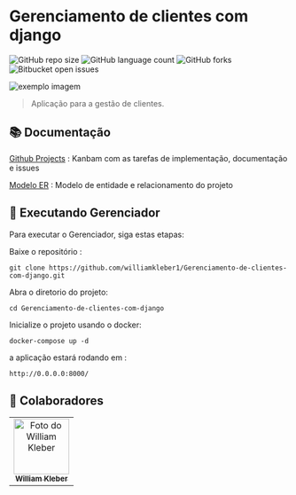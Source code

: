 # Gerenciamento de clientes com django
 
![GitHub repo size](https://img.shields.io/github/repo-size/williamkleber1/Gerenciamento-de-clientes-com-django?style=for-the-badge)
![GitHub language count](https://img.shields.io/github/languages/count/williamkleber1/Gerenciamento-de-clientes-com-django?style=for-the-badge)
![GitHub forks](https://img.shields.io/github/forks/williamkleber1/Gerenciamento-de-clientes-com-django?style=for-the-badge)
![Bitbucket open issues](https://img.shields.io/github/issues/williamkleber1/Gerenciamento-de-clientes-com-django?style=for-the-badge)


<img src="https://leads2b.com/blog/wp-content/uploads/2020/12/capa-Fidelizacao-de-clientes.png" alt="exemplo imagem">

> Aplicação para a gestão de clientes.

## 📚 Documentação


[Github Projects](https://gwilliamkleber1/Gerenciamento-de-clientes-com-django/projects/1)  : Kanbam com as tarefas de implementação, documentação e issues


[Modelo ER](https://github.com/williamkleber1/Gerenciamento-de-clientes-com-django/blob/main/documentation/modelo_er.png) : Modelo de entidade e relacionamento do projeto



## 🚀 Executando Gerenciador

Para executar o Gerenciador, siga estas etapas:

Baixe o repositório :
```
git clone https://github.com/williamkleber1/Gerenciamento-de-clientes-com-django.git
```
Abra o diretorio do projeto:
```
cd Gerenciamento-de-clientes-com-django
```

Inicialize o projeto usando o docker:
```
docker-compose up -d 
```

a aplicação estará rodando em :
```
http://0.0.0.0:8000/
```


## 🤝 Colaboradores


<table>
  <tr>
    <td align="center">
      <a href="#">
        <img src="https://avatars.githubusercontent.com/u/26510655?v=4" width="100px;" alt="Foto do William Kleber"/><br>
        <sub>
          <b>William Kleber</b>
        </sub>
      </a>
    </td>
  </tr>
</table>



